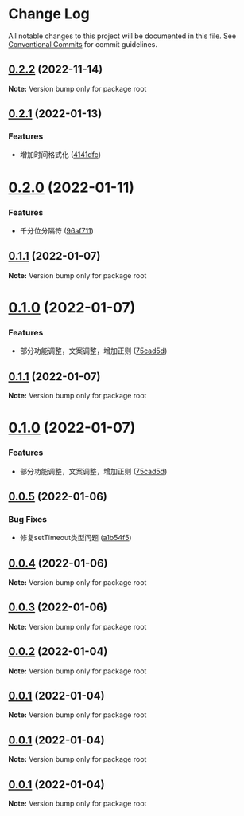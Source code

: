 # Change Log

All notable changes to this project will be documented in this file.
See [Conventional Commits](https://conventionalcommits.org) for commit guidelines.

## [0.2.2](https://github.com/heiyehk/hyjs/compare/v0.2.1...v0.2.2) (2022-11-14)

**Note:** Version bump only for package root






## [0.2.1](https://github.com/heiyehk/hyjs/compare/v0.2.0...v0.2.1) (2022-01-13)


### Features

* 增加时间格式化 ([4141dfc](https://github.com/heiyehk/hyjs/commit/4141dfc18a474ac1377527312111f89d29d14115))





# [0.2.0](https://github.com/heiyehk/hyjs/compare/v0.1.1...v0.2.0) (2022-01-11)


### Features

* 千分位分隔符 ([96af711](https://github.com/heiyehk/hyjs/commit/96af7114344428b53013a023c4c8309b4ab805a9))





## [0.1.1](https://github.com/heiyehk/hyjs/compare/v0.1.0...v0.1.1) (2022-01-07)

**Note:** Version bump only for package root





# [0.1.0](https://github.com/heiyehk/hyjs/compare/v0.0.5...v0.1.0) (2022-01-07)


### Features

* 部分功能调整，文案调整，增加正则 ([75cad5d](https://github.com/heiyehk/hyjs/commit/75cad5d9f8964068139a7db6ca8f7c1b61b5163d))





## [0.1.1](https://github.com/heiyehk/hyjs/compare/v0.1.0...v0.1.1) (2022-01-07)

**Note:** Version bump only for package root





# [0.1.0](https://github.com/heiyehk/hyjs/compare/v0.0.5...v0.1.0) (2022-01-07)


### Features

* 部分功能调整，文案调整，增加正则 ([75cad5d](https://github.com/heiyehk/hyjs/commit/75cad5d9f8964068139a7db6ca8f7c1b61b5163d))





## [0.0.5](https://github.com/heiyehk/hyjs/compare/v0.0.4...v0.0.5) (2022-01-06)


### Bug Fixes

* 修复setTimeout类型问题 ([a1b54f5](https://github.com/heiyehk/hyjs/commit/a1b54f570ac5b1bf370f4feeaf57a142aee8685e))





## [0.0.4](https://github.com/heiyehk/hyjs/compare/v0.0.3...v0.0.4) (2022-01-06)

**Note:** Version bump only for package root





## [0.0.3](https://github.com/heiyehk/hyjs/compare/v0.0.2...v0.0.3) (2022-01-06)

**Note:** Version bump only for package root





## [0.0.2](https://github.com/heiyehk/hyjs/compare/v0.0.1-alpha.6...v0.0.2) (2022-01-04)

**Note:** Version bump only for package root





## [0.0.1](https://github.com/heiyehk/hyjs/compare/v0.0.1-alpha.6...v0.0.1) (2022-01-04)

**Note:** Version bump only for package root





## [0.0.1](https://github.com/heiyehk/hyjs/compare/v0.0.1-alpha.6...v0.0.1) (2022-01-04)

**Note:** Version bump only for package root





## [0.0.1](https://github.com/heiyehk/hyjs/compare/v0.0.1-alpha.6...v0.0.1) (2022-01-04)

**Note:** Version bump only for package root
